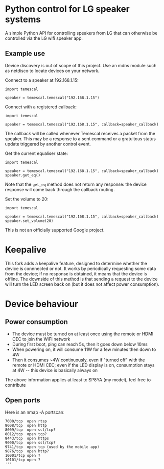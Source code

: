 Python control for LG speaker systems
=====================================

A simple Python API for controlling speakers from LG that can otherwise be controlled via the LG wifi speaker app.

Example use
-----------
Device discovery is out of scope of this project. Use an mdns module such as netdisco to locate devices on your network.

Connect to a speaker at 192.168.1.15:
```
import temescal

speaker = temescal.temescal("192.168.1.15")
```

Connect with a registered callback:
```
import temescal

speaker = temescal.temescal("192.168.1.15", callback=speaker_callback)
```

The callback will be called whenever Temescal receives a packet from the speaker. This may be a response to a sent command or a gratuitous status update triggered by another control event.

Get the current equaliser state:
```
import temescal

speaker = temescal.temescal("192.168.1.15", callback=speaker_callback)
speaker.get_eq()
```

Note that the `get_eq` method does not return any response: the device response will come back through the callback routing.

Set the volume to 20:
```
import temescal

speaker = temescal.temescal("192.168.1.15", callback=speaker_callback)
speaker.set_volume(20)
```

This is not an officially supported Google project.

Keepalive
=========

This fork adds a keepalive feature, designed to determine whether the device is connnected or not. It works by periodically requesting some data from the device; if no response is obtained, it means that the device is offline. The downside of this method is that sending a request to the device will turn the LED screen back on (but it does not affect power consumption).

Device behaviour
================

Power consumption
-----------------

* The device must be turned on at least once using the remote or HDMI CEC to join the WiFi network
* During first boot, ping can reach 5s, then it goes down below 10ms
* When powering on, it will consume 11W for a few minutes then down to 4W
* Then it consumes ~4W continuously, even if "turned off" with the remote or HDMI CEC; even if the LED display is on, consumption stays at 4W -- this device is basically always on

The above information applies at least to SP8YA (my model), feel free to contribute

Open ports
----------

Here is an nmap -A portscan:
```
7000/tcp  open rtsp 
8008/tcp  open http
8009/tcp  open ssl/tcp?
8012/tcp  open tcp?
8443/tcp  open https 
9000/tcp  open ssl/tcp?
9741/tcp  open tcp (used by the mobile app)
9876/tcp  open http?
10001/tcp open ?
10101/tcp open ?
'''

